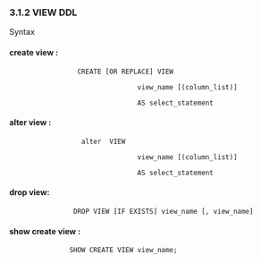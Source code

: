 ### 3.1.2 VIEW DDL

Syntax

#### create view : 

```
                 CREATE [OR REPLACE] VIEW

                                view_name [(column_list)]

                                AS select_statement
```

#### alter view :

```
                  alter  VIEW

                                view_name [(column_list)]

                                AS select_statement
```

#### drop view:

```
                DROP VIEW [IF EXISTS] view_name [, view_name]
```

#### show create view :

```
               SHOW CREATE VIEW view_name;
```


